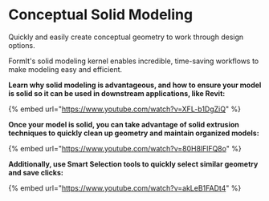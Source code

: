 # Conceptual Solid Modeling

Quickly and easily create conceptual geometry to work through design options.

FormIt's solid modeling kernel enables incredible, time-saving workflows to make modeling easy and efficient.

**Learn why solid modeling is advantageous, and how to ensure your model is solid so it can be used in downstream applications, like Revit:**

{% embed url="https://www.youtube.com/watch?v=XFL-b1DgZiQ" %}

**Once your model is solid, you can take advantage of solid extrusion techniques to quickly clean up geometry and maintain organized models:**

{% embed url="https://www.youtube.com/watch?v=80H8lFlFQ8o" %}

**Additionally, use Smart Selection tools to quickly select similar geometry and save clicks:**

{% embed url="https://www.youtube.com/watch?v=akLeB1FADt4" %}
